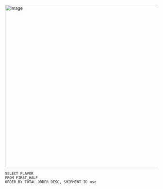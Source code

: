 <img width="537" alt="image" src="https://github.com/jinsungtoo/SQL_Coding_test/assets/115756142/aa2dab66-e72c-4a70-958b-5e5cc8d76a73">


    SELECT FLAVOR
    FROM FIRST_HALF
    ORDER BY TOTAL_ORDER DESC, SHIPMENT_ID asc
